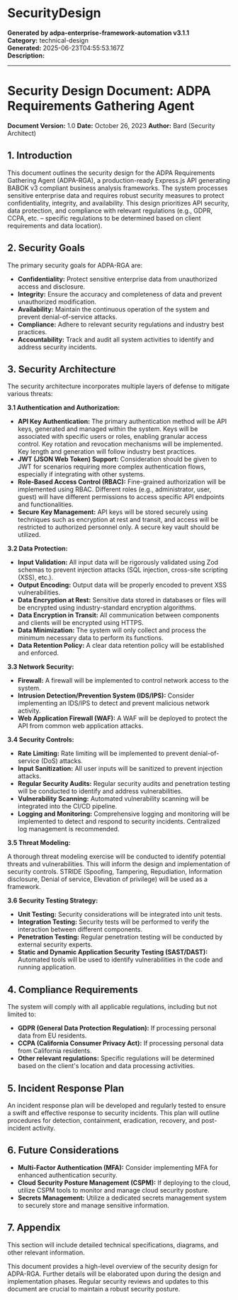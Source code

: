 # SecurityDesign

**Generated by adpa-enterprise-framework-automation v3.1.1**  
**Category:** technical-design  
**Generated:** 2025-06-23T04:55:53.167Z  
**Description:** 

---

# Security Design Document: ADPA Requirements Gathering Agent

**Document Version:** 1.0
**Date:** October 26, 2023
**Author:** Bard (Security Architect)


## 1. Introduction

This document outlines the security design for the ADPA Requirements Gathering Agent (ADPA-RGA), a production-ready Express.js API generating BABOK v3 compliant business analysis frameworks.  The system processes sensitive enterprise data and requires robust security measures to protect confidentiality, integrity, and availability.  This design prioritizes API security, data protection, and compliance with relevant regulations (e.g., GDPR, CCPA, etc. – specific regulations to be determined based on client requirements and data location).


## 2. Security Goals

The primary security goals for ADPA-RGA are:

* **Confidentiality:** Protect sensitive enterprise data from unauthorized access and disclosure.
* **Integrity:** Ensure the accuracy and completeness of data and prevent unauthorized modification.
* **Availability:** Maintain the continuous operation of the system and prevent denial-of-service attacks.
* **Compliance:** Adhere to relevant security regulations and industry best practices.
* **Accountability:** Track and audit all system activities to identify and address security incidents.


## 3. Security Architecture

The security architecture incorporates multiple layers of defense to mitigate various threats:

**3.1 Authentication and Authorization:**

* **API Key Authentication:**  The primary authentication method will be API keys, generated and managed within the system.  Keys will be associated with specific users or roles, enabling granular access control.  Key rotation and revocation mechanisms will be implemented.  Key length and generation will follow industry best practices.
* **JWT (JSON Web Token) Support:**  Consideration should be given to JWT for scenarios requiring more complex authentication flows, especially if integrating with other systems.
* **Role-Based Access Control (RBAC):**  Fine-grained authorization will be implemented using RBAC.  Different roles (e.g., administrator, user, guest) will have different permissions to access specific API endpoints and functionalities.
* **Secure Key Management:** API keys will be stored securely using techniques such as encryption at rest and transit, and access will be restricted to authorized personnel only.  A secure key vault should be utilized.

**3.2 Data Protection:**

* **Input Validation:**  All input data will be rigorously validated using Zod schemas to prevent injection attacks (SQL injection, cross-site scripting (XSS), etc.).
* **Output Encoding:**  Output data will be properly encoded to prevent XSS vulnerabilities.
* **Data Encryption at Rest:** Sensitive data stored in databases or files will be encrypted using industry-standard encryption algorithms.
* **Data Encryption in Transit:**  All communication between components and clients will be encrypted using HTTPS.
* **Data Minimization:** The system will only collect and process the minimum necessary data to perform its functions.
* **Data Retention Policy:** A clear data retention policy will be established and enforced.

**3.3 Network Security:**

* **Firewall:**  A firewall will be implemented to control network access to the system.
* **Intrusion Detection/Prevention System (IDS/IPS):**  Consider implementing an IDS/IPS to detect and prevent malicious network activity.
* **Web Application Firewall (WAF):**  A WAF will be deployed to protect the API from common web application attacks.

**3.4 Security Controls:**

* **Rate Limiting:**  Rate limiting will be implemented to prevent denial-of-service (DoS) attacks.
* **Input Sanitization:**  All user inputs will be sanitized to prevent injection attacks.
* **Regular Security Audits:**  Regular security audits and penetration testing will be conducted to identify and address vulnerabilities.
* **Vulnerability Scanning:** Automated vulnerability scanning will be integrated into the CI/CD pipeline.
* **Logging and Monitoring:**  Comprehensive logging and monitoring will be implemented to detect and respond to security incidents.  Centralized log management is recommended.

**3.5 Threat Modeling:**

A thorough threat modeling exercise will be conducted to identify potential threats and vulnerabilities.  This will inform the design and implementation of security controls.  STRIDE (Spoofing, Tampering, Repudiation, Information disclosure, Denial of service, Elevation of privilege) will be used as a framework.

**3.6 Security Testing Strategy:**

* **Unit Testing:** Security considerations will be integrated into unit tests.
* **Integration Testing:**  Security tests will be performed to verify the interaction between different components.
* **Penetration Testing:**  Regular penetration testing will be conducted by external security experts.
* **Static and Dynamic Application Security Testing (SAST/DAST):** Automated tools will be used to identify vulnerabilities in the code and running application.


## 4. Compliance Requirements

The system will comply with all applicable regulations, including but not limited to:

* **GDPR (General Data Protection Regulation):**  If processing personal data from EU residents.
* **CCPA (California Consumer Privacy Act):** If processing personal data from California residents.
* **Other relevant regulations:**  Specific regulations will be determined based on the client's location and data processing activities.


## 5. Incident Response Plan

An incident response plan will be developed and regularly tested to ensure a swift and effective response to security incidents.  This plan will outline procedures for detection, containment, eradication, recovery, and post-incident activity.


## 6. Future Considerations

* **Multi-Factor Authentication (MFA):**  Consider implementing MFA for enhanced authentication security.
* **Cloud Security Posture Management (CSPM):**  If deploying to the cloud, utilize CSPM tools to monitor and manage cloud security posture.
* **Secrets Management:**  Utilize a dedicated secrets management system to securely store and manage sensitive information.


## 7. Appendix

This section will include detailed technical specifications, diagrams, and other relevant information.


This document provides a high-level overview of the security design for ADPA-RGA.  Further details will be elaborated upon during the design and implementation phases.  Regular security reviews and updates to this document are crucial to maintain a robust security posture.
